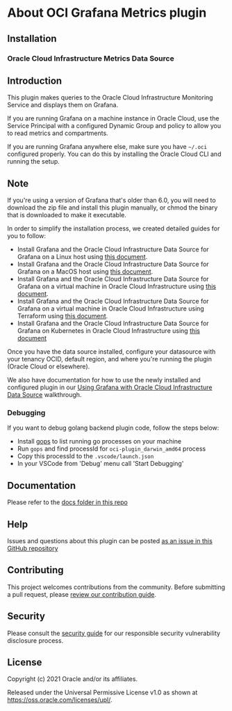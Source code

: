 # About OCI Grafana Metrics plugin

## Installation

### Oracle Cloud Infrastructure Metrics Data Source

## Introduction

This plugin makes queries to the Oracle Cloud Infrastructure Monitoring 
Service and displays them on Grafana.

If you are running Grafana on a machine instance in Oracle Cloud, use the 
Service Principal with a configured Dynamic Group and policy to allow you to 
read metrics and compartments.

If you are running Grafana anywhere else, make sure you have `~/.oci` 
configured properly. You can do this by installing the Oracle Cloud CLI and 
running the setup.

## Note

If you're using a version of Grafana that's older than 6.0, you will need to 
download the zip file and install this plugin manually, or chmod the binary 
that is downloaded to make it executable.

In order to simplify the installation process, we created detailed guides for you to follow:

* Install Grafana and the Oracle Cloud Infrastructure Data Source for Grafana
 on a Linux host using [this document](https://github.com/oracle/oci-grafana-metrics/blob/master/docs/linux.md).
* Install Grafana and the Oracle Cloud Infrastructure Data Source for Grafana
 on a MacOS host using [this document](https://github.com/oracle/oci-grafana-metrics/blob/master/docs/macos.md).
* Install Grafana and the Oracle Cloud Infrastructure Data Source for Grafana
 on a virtual machine in Oracle Cloud Infrastructure using [this document](https://github.com/oracle/oci-grafana-metrics/blob/master/docs/linuxoci.md).
* Install Grafana and the Oracle Cloud Infrastructure Data Source for Grafana 
on a virtual machine in Oracle Cloud Infrastructure using Terraform using [this document](https://github.com/oracle/oci-grafana-metrics/blob/master/docs/terraform.md).
* Install Grafana and the Oracle Cloud Infrastructure Data Source for Grafana 
on Kubernetes in Oracle Cloud Infrastructure using [this document](https://github.com/oracle/oci-grafana-metrics/blob/master/docs/kubernetes.md)

Once you have the data source installed, configure your datasource with your 
tenancy OCID, default region, and where you're running the plugin 
(Oracle Cloud or elsewhere).

We also have documentation for how to use the newly installed and configured 
plugin in our [Using Grafana with Oracle Cloud Infrastructure Data Source](https://github.com/oracle/oci-grafana-metrics/blob/master/docs/using.md) walkthrough.

### Debugging

If you want to debug golang backend plugin code, follow the steps below:

* Install [gops](https://github.com/google/gops) to list running go processes on your machine
* Run `gops` and find processId for `oci-plugin_darwin_amd64` process
* Copy this processId to the `.vscode/launch.json`
* In your VSCode from 'Debug' menu call 'Start Debugging'

## Documentation

Please refer to the [docs folder in this repo](./docs)

## Help

Issues and questions about this plugin can be posted [as an issue in this GitHub repository](https://github.com/oracle/oci-grafana-metrics/issues)

## Contributing

This project welcomes contributions from the community. Before submitting a pull
request, please [review our contribution guide](./CONTRIBUTING.md).

## Security

Please consult the [security guide](./SECURITY.md) for our responsible security
vulnerability disclosure process.

## License

Copyright (c) 2021 Oracle and/or its affiliates.

Released under the Universal Permissive License v1.0 as shown at
<https://oss.oracle.com/licenses/upl/>.
